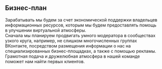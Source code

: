 
## Бизнес-план
Зарабатывать мы будем за счет экономической поддержки владельцев информационных ресурсов, которым мы будем предоставлять помощь в улучшении виртуальной атмосферы.  
Сначала мы планируем продвигать умного модератора в сообществах узкого круга, например, не слишком многочисленных группах ВКонтакте, посредством размещения информации о нас на специализированных бизнес-площадках, а также с помощью рекламы.  Грамотная подача и дружелюбная атмосфера в нашей команде поможет нам найти первых клиентов.
